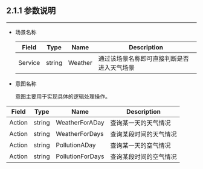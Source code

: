 ## 2.1.1 参数说明

---

* 场景名称

  | Field | Type | Name | Description |
  | --- | --- | --- | --- |
  | Service | string | Weather | 通过该场景名称即可直接判断是否进入天气场景 |

* 意图名称

  意图主要用于实现具体的逻辑处理操作。


| Field | Type | Name | Description |
| --- | --- | --- | --- |
| Action | string | WeatherForADay | 查询某一天的天气情况 |
| Action | string | WeatherForDays | 查询某段时间的天气情况 |
| Action | string | PollutionADay | 查询某一天的空气情况 |
| Action | string | PollutionForDays | 查询某段时间的空气情况 |

